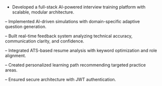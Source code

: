 - Developed a full-stack AI-powered interview training platform with scalable, modular architecture.

– Implemented AI-driven simulations with domain-specific adaptive question generation.

– Built real-time feedback system analyzing technical accuracy, communication clarity, and confidence.

– Integrated ATS-based resume analysis with keyword optimization and role alignment.

– Created personalized learning path recommending targeted practice areas.

– Ensured secure architecture with JWT authentication.
